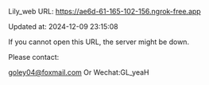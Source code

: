 Lily_web URL: https://ae6d-61-165-102-156.ngrok-free.app

Updated at: 2024-12-09 23:15:08

If you cannot open this URL, the server might be down.

Please contact: 

goley04@foxmail.com Or Wechat:GL_yeaH